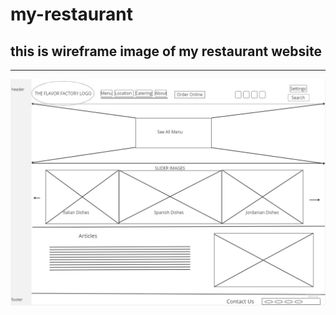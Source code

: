# my-restaurant 

## this is wireframe image of my restaurant website

---
![Alt Text](./Asset/Research.jpg)
